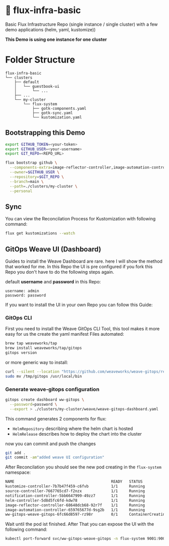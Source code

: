# 🤖 flux-infra-basic
Basic Flux Infrastructure Repo (single instance / single cluster) with a few demo applications (helm, yaml, kustomize))

**This Demo is using one instance for one cluster**

# Folder Structure

```
flux-infra-basic
└── clusters
    ├── default
    │   └── guestbook-ui
    │       └── ...
    ├── ...
    └── my-cluster
        └── flux-system
            ├── gotk-components.yaml
            ├── gotk-sync.yaml
            └── kustomization.yaml
```

## Bootstrapping this Demo

```sh
export GITHUB_TOKEN=<your-token>
export GITHUB_USER=<your-username>
export GIT_REPO=<REPO_URL>

flux bootstrap github \
  --components-extra=image-reflector-controller,image-automation-controller \
  --owner=$GITHUB_USER \
  --repository=$GIT_REPO \
  --branch=main \
  --path=./clusters/my-cluster \
  --personal
```

## Sync

You can view the Reconcilation Process for Kustomization with following command:
```sh
flux get kustomizations --watch
```

## GitOps Weave UI (Dashboard)

Guides to install the Weave Dashboard are rare. here I will show the method that worked for me.
In this Repo the UI is pre configured if you fork this Repo you don't have to do the following steps again.

default **username** and **password** in this Repo:
```
username: admin
password: password
```

If you want to install the UI in your own Repo you can follow this Guide:

### GitOps CLI
First you need to install the Weave GitOps CLI Tool, this tool makes it more easy for us the create the yaml
manifest Files automated:

```sh
brew tap weaveworks/tap
brew install weaveworks/tap/gitops
gitops version
```

or more generic way to install:
```sh
curl --silent --location "https://github.com/weaveworks/weave-gitops/releases/download/v0.30.0/gitops-$(uname)-$(uname -m).tar.gz" | tar xz -C /tmp
sudo mv /tmp/gitops /usr/local/bin
```

### Generate weave-gitops configuration
```sh
gitops create dashboard ww-gitops \
  --password=password \
  --export > ./clusters/my-cluster/weave/weave-gitops-dashboard.yaml
```

This command generates 2 components for flux:
- ``HelmRepository`` describing where the helm chart is hosted
- ``HelmRelease`` describes how to deploy the chart into the cluster

now you can commit and push the changes 
```sh
git add .
git commit -am"added weave UI configuration"
```

After Reconcilation you should see the new pod creating in the ``flux-system`` namespace:
```sh
NAME                                           READY   STATUS              RESTARTS   AGE
kustomize-controller-7b7b47f459-c6fvb          1/1     Running             0          29m
source-controller-7667765cd7-f2nzx             1/1     Running             0          29m
notification-controller-5bb6647999-49zz7       1/1     Running             0          29m
helm-controller-5d8d5fc6fd-kdw78               1/1     Running             0          29m
image-reflector-controller-68648dcb68-92r7f    1/1     Running             0          28m
image-automation-controller-659765677d-9sg2b   1/1     Running             0          28m
ww-gitops-weave-gitops-6fc66d8597-rz98r        0/1     ContainerCreating   0          40s
```

Wait until the pod ist finished. After That you can expose the UI with the following command:
```sh
kubectl port-forward svc/ww-gitops-weave-gitops -n flux-system 9001:9001
```


